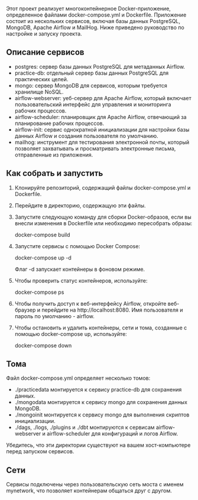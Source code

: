 Этот проект реализует многоконтейнерное Docker-приложение, определенное файлами docker-compose.yml и Dockerfile. Приложение состоит из нескольких сервисов, включая базы данных PostgreSQL, MongoDB, Apache Airflow и MailHog. Ниже приведено руководство по настройке и запуску проекта.

## Описание сервисов

- postgres: сервер базы данных PostgreSQL для метаданных Airflow.
- practice-db: отдельный сервер базы данных PostgreSQL для практических целей.
- mongo: сервер MongoDB для сервисов, которым требуется хранилище NoSQL.
- airflow-webserver: уеб-сервер для Apache Airflow, который включает пользовательский интерфейс для управления и мониторинга рабочих процессов.
- airflow-scheduler: планировщик для Apache Airflow, отвечающий за планирование рабочих процессов.
- airflow-init: сервис однократной инициализации для настройки базы данных Airflow и создания пользователя по умолчанию.
- mailhog: инструмент для тестирования электронной почты, который позволяет захватывать и просматривать электронные письма, отправленные из приложения.

## Как собрать и запустить

1. Клонируйте репозиторий, содержащий файлы docker-compose.yml и Dockerfile.

2. Перейдите в директорию, содержащую эти файлы.

3. Запустите следующую команду для сборки Docker-образов, если вы внесли изменения в Dockerfile или необходимо пересобрать образы:

      docker-compose build
   

4. Запустите сервисы с помощью Docker Compose:

      docker-compose up -d
   

   Флаг -d запускает контейнеры в фоновом режиме.

5. Чтобы проверить статус контейнеров, используйте:

      docker-compose ps
   

6. Чтобы получить доступ к веб-интерфейсу Airflow, откройте веб-браузер и перейдите на http://localhost:8080. Имя пользователя и пароль по умолчанию - airflow.

7. Чтобы остановить и удалить контейнеры, сети и тома, созданные с помощью docker-compose up, используйте:

      docker-compose down
   

## Тома

Файл docker-compose.yml определяет несколько томов:

- ./practicedata монтируется к сервису practice-db для сохранения данных.
- ./mongodata монтируется к сервису mongo для сохранения данных MongoDB.
- ./mongoinit монтируется к сервису mongo для выполнения скриптов инициализации.
- ./dags, ./logs, ./plugins и ./dbt монтируются к сервисам airflow-webserver и airflow-scheduler для конфигураций и логов Airflow.

Убедитесь, что эти директории существуют на вашем хост-компьютере перед запуском сервисов.

## Сети

Сервисы подключены через пользовательскую сеть моста с именем mynetwork, что позволяет контейнерам общаться друг с другом.
